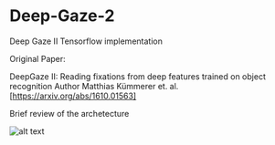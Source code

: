 # Deep-Gaze-2
Deep Gaze II Tensorflow implementation 

Original Paper:

DeepGaze II: Reading fixations from deep features trained on object recognition 
Author Matthias Kümmerer et. al. [https://arxiv.org/abs/1610.01563]

Brief review of the archetecture

![alt text](https://github.com/[Po-Hsuan-Huang]/[Deep-Gaze-2]/blob/[master]/arche.png?raw=true)

